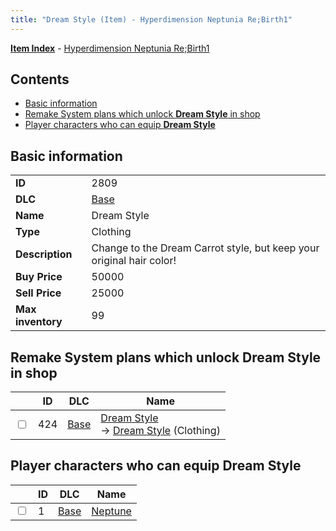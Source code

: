 ```yaml
---
title: "Dream Style (Item) - Hyperdimension Neptunia Re;Birth1"
---
```


[**Item Index**](/neptunia/rb1/item/index.html) - [Hyperdimension Neptunia Re;Birth1](/neptunia/rb1)

## Contents

- [Basic information](#basic-information)
- [Remake System plans which unlock **Dream Style** in shop](#remake-system-plans-which-unlock-dream-style-in-shop)
- [Player characters who can equip **Dream Style**](#player-characters-who-can-equip-dream-style)

## Basic information

|   |   |
| -- | -- |
| **ID** | 2809 |
| **DLC** | [Base](/neptunia/rb1/dlc/1-base.html) |
| **Name** | Dream Style |
| **Type** | Clothing |
| **Description** | Change to the Dream Carrot style, but keep your original hair color! |
| **Buy Price** | 50000 |
| **Sell Price** | 25000 |
| **Max inventory** | 99 |

## Remake System plans which unlock **Dream Style** in shop

|    | ID | DLC | Name |
| -- | -- | --- | ---- |
| <input type="checkbox" id="rb1-remake-1-424" class="trackbox" /> | 424 | [Base](/neptunia/rb1/dlc/1-base.html) | [Dream Style](/neptunia/rb1/remake/1-424-dream-style.html)<br />→ [Dream Style](/neptunia/rb1/item/1-2809-dream-style.html) (Clothing) |

## Player characters who can equip **Dream Style**

|    | ID | DLC | Name |
| -- | -- | --- | ---- |
| <input type="checkbox" id="rb1-player-1-1" class="trackbox" /> | 1 | [Base](/neptunia/rb1/dlc/1-base.html) | [Neptune](/neptunia/rb1/player/1-1-neptune.html) |